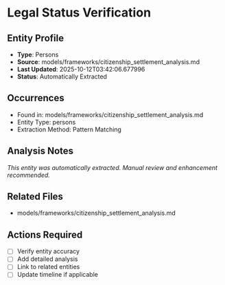 # Legal Status Verification

## Entity Profile
- **Type**: Persons
- **Source**: models/frameworks/citizenship_settlement_analysis.md
- **Last Updated**: 2025-10-12T03:42:06.677996
- **Status**: Automatically Extracted

## Occurrences
- Found in: models/frameworks/citizenship_settlement_analysis.md
- Entity Type: persons
- Extraction Method: Pattern Matching

## Analysis Notes
*This entity was automatically extracted. Manual review and enhancement recommended.*

## Related Files
- models/frameworks/citizenship_settlement_analysis.md

## Actions Required
- [ ] Verify entity accuracy
- [ ] Add detailed analysis
- [ ] Link to related entities
- [ ] Update timeline if applicable
